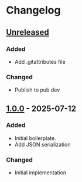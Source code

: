 # Changelog

## [Unreleased]

### Added

- Add .gitattributes file

### Changed

- Publish to pub.dev

## [1.0.0] - 2025-07-12

### Added

- Initial boilerplate.
- Add JSON serialization

### Changed

- Initial implementation

[Unreleased]: https://github.com/ggsuite/gg_tree/compare/1.0.0...HEAD
[1.0.0]: https://github.com/ggsuite/gg_tree/tag/%tag
